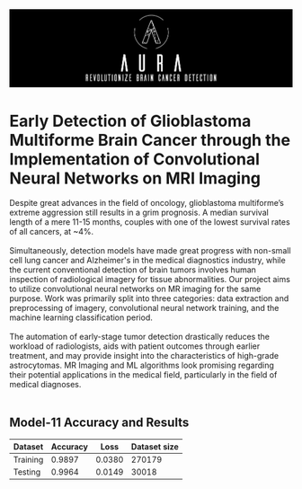 <img src="https://raw.githubusercontent.com/FrankWhoee/Aura/master/assets/aura.png" alt="Aura Logo"/>
<br>

# Early Detection of Glioblastoma Multiforme Brain Cancer through the Implementation of Convolutional Neural Networks on MRI Imaging

  Despite great advances in the field of oncology, glioblastoma multiforme’s extreme aggression still results in a grim prognosis. A median survival length of a mere 11-15 months, couples with one of the lowest survival rates of all cancers, at ~4%. <br><br>
  Simultaneously, detection models have made great progress with non-small cell lung cancer and Alzheimer's in the medical diagnostics industry, while the current conventional detection of brain tumors involves human inspection of radiological imagery for tissue abnormalities. Our project aims to utilize convolutional neural networks on MR imaging for the same purpose. Work was primarily split into three categories: data extraction and preprocessing of imagery, convolutional neural network training, and the machine learning classification period. <br><br>
  The automation of early-stage tumor detection drastically reduces the workload of radiologists, aids with patient outcomes through earlier treatment, and may provide insight into the characteristics of high-grade astrocytomas. MR Imaging and ML algorithms look promising regarding their potential applications in the medical field, particularly in the field of medical diagnoses. <br><br>

## Model-11 Accuracy and Results

| Dataset | Accuracy | Loss | Dataset size |
| ------- | -------- | ---- | ------------ |
| Training  | 0.9897 | 0.0380  | 270179  |
| Testing  | 0.9964  | 0.0149  | 30018 |
